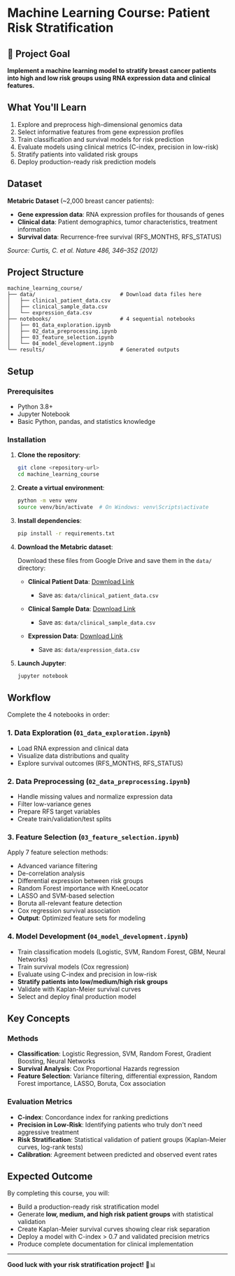 # Machine Learning Course: Patient Risk Stratification

## 🎯 **Project Goal**

**Implement a machine learning model to stratify breast cancer patients into high and low risk groups using RNA expression data and clinical features.**

## What You'll Learn

1. Explore and preprocess high-dimensional genomics data
2. Select informative features from gene expression profiles
3. Train classification and survival models for risk prediction
4. Evaluate models using clinical metrics (C-index, precision in low-risk)
5. Stratify patients into validated risk groups
6. Deploy production-ready risk prediction models

## Dataset

**Metabric Dataset** (~2,000 breast cancer patients):
- **Gene expression data**: RNA expression profiles for thousands of genes
- **Clinical data**: Patient demographics, tumor characteristics, treatment information
- **Survival data**: Recurrence-free survival (RFS_MONTHS, RFS_STATUS)

*Source: Curtis, C. et al. Nature 486, 346–352 (2012)*

## Project Structure

```
machine_learning_course/
├── data/                           # Download data files here
│   ├── clinical_patient_data.csv
│   ├── clinical_sample_data.csv
│   └── expression_data.csv
├── notebooks/                      # 4 sequential notebooks
│   ├── 01_data_exploration.ipynb
│   ├── 02_data_preprocessing.ipynb
│   ├── 03_feature_selection.ipynb
│   └── 04_model_development.ipynb
└── results/                        # Generated outputs
```

## Setup

### Prerequisites
- Python 3.8+
- Jupyter Notebook
- Basic Python, pandas, and statistics knowledge

### Installation

1. **Clone the repository**:
   ```bash
   git clone <repository-url>
   cd machine_learning_course
   ```

2. **Create a virtual environment**:
   ```bash
   python -m venv venv
   source venv/bin/activate  # On Windows: venv\Scripts\activate
   ```

3. **Install dependencies**:
   ```bash
   pip install -r requirements.txt
   ```

4. **Download the Metabric dataset**:
   
   Download these files from Google Drive and save them in the `data/` directory:
   
   - **Clinical Patient Data**: [Download Link](https://drive.google.com/file/d/15AXx2ZKiQ8MhK8EgK6xnE0XbW_PAxY0j/view?usp=sharing)
     - Save as: `data/clinical_patient_data.csv`
   
   - **Clinical Sample Data**: [Download Link](https://drive.google.com/file/d/1q4I2v-12jUrwJ3Jf8CICi235ZvsODDW7/view?usp=sharing)
     - Save as: `data/clinical_sample_data.csv`
   
   - **Expression Data**: [Download Link](https://drive.google.com/file/d/1qi6Nevc7ypmZO9AzCINssQqSFOMnL0sZ/view?usp=sharing)
     - Save as: `data/expression_data.csv`

5. **Launch Jupyter**:
   ```bash
   jupyter notebook
   ```

## Workflow

Complete the 4 notebooks in order:

### **1. Data Exploration** (`01_data_exploration.ipynb`)
- Load RNA expression and clinical data
- Visualize data distributions and quality
- Explore survival outcomes (RFS_MONTHS, RFS_STATUS)

### **2. Data Preprocessing** (`02_data_preprocessing.ipynb`)
- Handle missing values and normalize expression data
- Filter low-variance genes
- Prepare RFS target variables
- Create train/validation/test splits

### **3. Feature Selection** (`03_feature_selection.ipynb`)
Apply 7 feature selection methods:
- Advanced variance filtering
- De-correlation analysis
- Differential expression between risk groups
- Random Forest importance with KneeLocator
- LASSO and SVM-based selection
- Boruta all-relevant feature detection
- Cox regression survival association
- **Output**: Optimized feature sets for modeling

### **4. Model Development** (`04_model_development.ipynb`)
- Train classification models (Logistic, SVM, Random Forest, GBM, Neural Networks)
- Train survival models (Cox regression)
- Evaluate using C-index and precision in low-risk
- **Stratify patients into low/medium/high risk groups**
- Validate with Kaplan-Meier survival curves
- Select and deploy final production model

## Key Concepts

### Methods
- **Classification**: Logistic Regression, SVM, Random Forest, Gradient Boosting, Neural Networks
- **Survival Analysis**: Cox Proportional Hazards regression
- **Feature Selection**: Variance filtering, differential expression, Random Forest importance, LASSO, Boruta, Cox association

### Evaluation Metrics
- **C-index**: Concordance index for ranking predictions
- **Precision in Low-Risk**: Identifying patients who truly don't need aggressive treatment
- **Risk Stratification**: Statistical validation of patient groups (Kaplan-Meier curves, log-rank tests)
- **Calibration**: Agreement between predicted and observed event rates

## Expected Outcome

By completing this course, you will:
- Build a production-ready risk stratification model
- Generate **low, medium, and high risk patient groups** with statistical validation
- Create Kaplan-Meier survival curves showing clear risk separation
- Deploy a model with C-index > 0.7 and validated precision metrics
- Produce complete documentation for clinical implementation

---

**Good luck with your risk stratification project!** 🎯📊
